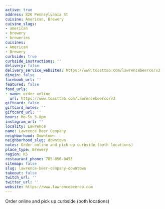 ```yaml
---
active: true
address: 826 Pennsylvania St
cuisine: American, Brewery
cuisine_slugs:
- american
- brewery
- breweries
cuisines:
- American
- Brewery
curbside: true
curbside_instructions: ''
delivery: false
delivery_service_websites: https://www.toasttab.com/lawrencebeerco/v3
dinein: false
facebook_url: ''
featured: false
food_urls:
- name: order online
  url: https://www.toasttab.com/lawrencebeerco/v3
giftcard: false
giftcard_notes: ''
giftcard_url: ''
hours: Mo-Su 3-8pm
instagram_url: ''
locality: Lawrence
name: Lawrence Beer Company
neighborhood: Downtown
neighborhood_slug: downtown
notes: Order online and pick up curbside (both locations)
place_type: Brewery
region: KS
restaurant_phone: 785-856-0453
sitemap: false
slug: lawrence-beer-company-downtown
takeout: false
twitch_url: ''
twitter_url: ''
website: https://www.lawrencebeerco.com
---
```


Order online and pick up curbside (both locations)